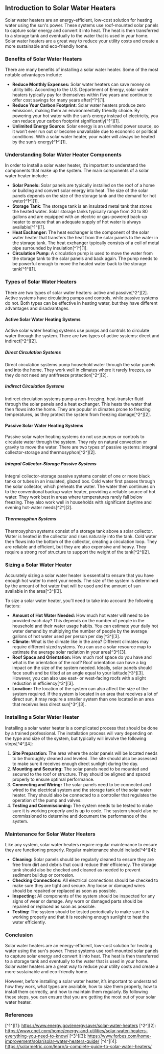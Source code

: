 ## Introduction to Solar Water Heaters

Solar water heaters are an energy-efficient, low-cost solution for heating water using the sun's power. These systems use roof-mounted solar panels to capture solar energy and convert it into heat. The heat is then transferred to a storage tank and eventually to the water that is used in your home. Solar water heaters are a great way to reduce your utility costs and create a more sustainable and eco-friendly home.

### Benefits of Solar Water Heaters

There are many benefits of installing a solar water heater. Some of the most notable advantages include: 

- **Reduce Monthly Expenses:** Solar water heaters can save money on utility bills. According to the U.S. Department of Energy, solar water heaters typically pay for themselves within five years and continue to offer cost savings for many years after[^1^][1].
- **Reduce Your Carbon Footprint:** Solar water heaters produce zero emissions, making them an environmentally friendly choice. By powering your hot water with the sun’s energy instead of electricity, you can reduce your carbon footprint significantly[^1^][1].
- **Unlimited Energy Source:** Solar energy is an unlimited power source, so it won’t ever run out or become unavailable due to economic or political conditions. With a solar water heater, your water will always be heated by the sun’s energy[^1^][1].

### Understanding Solar Water Heater Components

In order to install a solar water heater, it’s important to understand the components that make up the system. The main components of a solar water heater include: 

- **Solar Panels:** Solar panels are typically installed on the roof of a home or building and convert solar energy into heat. The size of the solar panels depends on the size of the storage tank and the demand for hot water[^1^][1].
- **Storage Tank:** The storage tank is an insulated metal tank that stores the heated water. Solar storage tanks typically range from 20 to 80 gallons and are equipped with an electric or gas-powered back-up heater to ensure that an adequate supply of hot water is always available[^1^][1].
- **Heat Exchanger:** The heat exchanger is the component of the solar water heater that transfers the heat from the solar panels to the water in the storage tank. The heat exchanger typically consists of a coil of metal pipe surrounded by insulation[^1^][1].
- **Circulation Pump:** A circulation pump is used to move the water from the storage tank to the solar panels and back again. The pump needs to be powerful enough to move the heated water back to the storage tank[^1^][1].

### Types of Solar Water Heaters

There are two types of solar water heaters: active and passive[^2^][2]. Active systems have circulating pumps and controls, while passive systems do not. Both types can be effective in heating water, but they have different advantages and disadvantages.

#### Active Solar Water Heating Systems

Active solar water heating systems use pumps and controls to circulate water through the system. There are two types of active systems: direct and indirect[^2^][2].

##### Direct Circulation Systems

Direct circulation systems pump household water through the solar panels and into the home. They work well in climates where it rarely freezes, as they do not need any antifreeze protection[^2^][2].

##### Indirect Circulation Systems

Indirect circulation systems pump a non-freezing, heat-transfer fluid through the solar panels and a heat exchanger. This heats the water that then flows into the home. They are popular in climates prone to freezing temperatures, as they protect the system from freezing damage[^2^][2].

#### Passive Solar Water Heating Systems

Passive solar water heating systems do not use pumps or controls to circulate water through the system. They rely on natural convection or gravity to move the water. There are two types of passive systems: integral collector-storage and thermosyphon[^2^][2].

##### Integral Collector-Storage Passive Systems

Integral collector-storage passive systems consist of one or more black tanks or tubes in an insulated, glazed box. Cold water first passes through the solar collector, which preheats the water. The water then continues on to the conventional backup water heater, providing a reliable source of hot water. They work best in areas where temperatures rarely fall below freezing. They also work well in households with significant daytime and evening hot-water needs[^2^][2].

##### Thermosyphon Systems

Thermosyphon systems consist of a storage tank above a solar collector. Water is heated in the collector and rises naturally into the tank. Cold water then flows into the bottom of the collector, creating a circulation loop. They are reliable and efficient, but they are also expensive and heavy. They require a strong roof structure to support the weight of the tank[^2^][2].

### Sizing a Solar Water Heater

Accurately sizing a solar water heater is essential to ensure that you have enough hot water to meet your needs. The size of the system is determined by the amount of hot water that will be used and the amount of sun available in the area[^3^][3].

To size a solar water heater, you’ll need to take into account the following factors:

- **Amount of Hot Water Needed:** How much hot water will need to be provided each day? This depends on the number of people in the household and their water usage habits. You can estimate your daily hot water demand by multiplying the number of people by the average gallons of hot water used per person per day[^3^][3].
- **Climate:** What is the climate like in the area? Different climates may require different sized systems. You can use a solar resource map to estimate the average solar radiation in your area[^3^][3].
- **Roof Space and Orientation:** How much roof space do you have and what is the orientation of the roof? Roof orientation can have a big impact on the size of the system needed. Ideally, solar panels should face south and be tilted at an angle equal to your latitude[^3^][3]. However, you can also use east- or west-facing roofs with a slight reduction in efficiency[^3^][3].
- **Location:** The location of the system can also affect the size of the system required. If the system is located in an area that receives a lot of direct sun, it may require a smaller system than one located in an area that receives less direct sun[^3^][3].

### Installing a Solar Water Heater

Installing a solar water heater is a complicated process that should be done by a trained professional. The installation process will vary depending on the type and size of the system, but typically will involve the following steps[^4^][4]:

1. **Site Preparation:** The area where the solar panels will be located needs to be thoroughly cleaned and leveled. The site should also be assessed to make sure it receives enough direct sunlight during the day.
2. **Mounting and Securing:** The solar panels need to be mounted and secured to the roof or structure. They should be aligned and spaced properly to ensure optimal performance.
3. **Connecting and Wiring:** The solar panels need to be connected and wired to the electrical system and the storage tank of the solar water heater. They should also be connected to a controller that regulates the operation of the pump and valves.
4. **Testing and Commissioning:** The system needs to be tested to make sure it is working properly and is up to code. The system should also be commissioned to determine and document the performance of the system.

### Maintenance for Solar Water Heaters

Like any system, solar water heaters require regular maintenance to ensure they are functioning properly. Regular maintenance should include[^4^][4]:

- **Cleaning:** Solar panels should be regularly cleaned to ensure they are free from dirt and debris that could reduce their efficiency. The storage tank should also be checked and cleaned as needed to prevent sediment buildup or corrosion.
- **Checking Connections:** All electrical connections should be checked to make sure they are tight and secure. Any loose or damaged wires should be repaired or replaced as soon as possible.
- **Inspecting:** All components of the system should be inspected for any signs of wear or damage. Any worn or damaged parts should be repaired or replaced as soon as possible.
- **Testing:** The system should be tested periodically to make sure it is working properly and that it is receiving enough sunlight to heat the water efficiently.

### Conclusion

Solar water heaters are an energy-efficient, low-cost solution for heating water using the sun's power. These systems use roof-mounted solar panels to capture solar energy and convert it into heat. The heat is then transferred to a storage tank and eventually to the water that is used in your home. Solar water heaters are a great way to reduce your utility costs and create a more sustainable and eco-friendly home.

However, before installing a solar water heater, it’s important to understand how they work, what types are available, how to size them properly, how to install them correctly, and how to maintain them regularly. By following these steps, you can ensure that you are getting the most out of your solar water heater.

### References

[^1^][1]: https://www.energy.gov/energysaver/solar-water-heaters
[^2^][2]: https://www.cnet.com/home/energy-and-utilities/solar-water-heaters-everything-you-need-to-know/
[^3^][3]: https://www.forbes.com/home-improvement/solar/solar-water-heaters-guide/
[^4^][4]: https://solarmetric.com/learn/a-complete-guide-to-solar-water-heaters/
